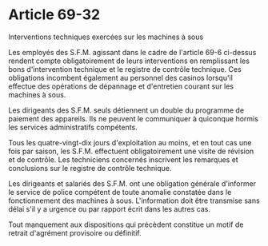 # Article 69-32

Interventions techniques exercées sur les machines à sous

Les employés des S.F.M. agissant dans le cadre de l'article 69-6 ci-dessus rendent compte obligatoirement de leurs interventions en remplissant les bons d'intervention technique et le registre de contrôle technique. Ces obligations incombent également au personnel des casinos lorsqu'il effectue des opérations de dépannage et d'entretien courant sur les machines à sous.

Les dirigeants des S.F.M. seuls détiennent un double du programme de paiement des appareils. Ils ne peuvent le communiquer à quiconque hormis les services administratifs compétents.

Tous les quatre-vingt-dix jours d'exploitation au moins, et en tout cas une fois par saison, les S.F.M. effectuent obligatoirement une visite de révision et de contrôle. Les techniciens concernés inscrivent les remarques et conclusions sur le registre de contrôle technique.

Les dirigeants et salariés des S.F.M. ont une obligation générale d'informer le service de police compétent de toute anomalie constatée dans le fonctionnement des machines à sous. L'information doit être transmise sans délai s'il y a urgence ou par rapport écrit dans les autres cas.

Tout manquement aux dispositions qui précèdent constitue un motif de retrait d'agrément provisoire ou définitif.
